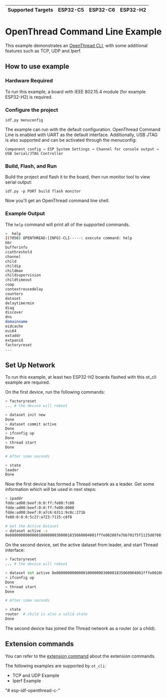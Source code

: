 | Supported Targets | ESP32-C5 | ESP32-C6 | ESP32-H2 |
| ----------------- | -------- | -------- | -------- |

# OpenThread Command Line Example

This example demonstrates an [OpenThread CLI](https://github.com/openthread/openthread/blob/master/src/cli/README.md), with some additional features such as TCP, UDP and Iperf.

## How to use example

### Hardware Required

To run this example, a board with IEEE 802.15.4 module (for example ESP32-H2) is required.

### Configure the project

```
idf.py menuconfig
```

The example can run with the default configuration. OpenThread Command Line is enabled with UART as the default interface. Additionally, USB JTAG is also supported and can be activated through the menuconfig:

```
Component config → ESP System Settings → Channel for console output → USB Serial/JTAG Controller
```

### Build, Flash, and Run

Build the project and flash it to the board, then run monitor tool to view serial output:

```
idf.py -p PORT build flash monitor
```

Now you'll get an OpenThread command line shell.

### Example Output

The `help` command will print all of the supported commands.
```bash
>  help
I(7058) OPENTHREAD:[INFO]-CLI-----: execute command: help
bbr
bufferinfo
ccathreshold
channel
child
childip
childmax
childsupervision
childtimeout
coap
contextreusedelay
counters
dataset
delaytimermin
diag
discover
dns
domainname
eidcache
eui64
extaddr
extpanid
factoryreset
...
```

## Set Up Network

To run this example, at least two ESP32-H2 boards flashed with this ot_cli example are required.

On the first device, run the following commands:
```bash
> factoryreset
... # the device will reboot

> dataset init new
Done
> dataset commit active
Done
> ifconfig up
Done
> thread start
Done

# After some seconds

> state
leader
Done
```
Now the first device has formed a Thread network as a leader. Get some information which will be used in next steps:
```bash
> ipaddr
fdde:ad00:beef:0:0:ff:fe00:fc00
fdde:ad00:beef:0:0:ff:fe00:8000
fdde:ad00:beef:0:a7c6:6311:9c8c:271b
fe80:0:0:0:5c27:a723:7115:c8f8

# Get the Active Dataset
> dataset active -x
0e080000000000010000000300001835060004001fffe00208fe7bb701f5f1125d0708fd75cbde7c6647bd0510b3914792d44f45b6c7d76eb9306eec94030f4f70656e5468726561642d35383332010258320410e35c581af5029b054fc904a24c2b27700c0402a0fff8
```

On the second device, set the active dataset from leader, and start Thread interface:
```bash
> factoryreset
... # the device will reboot

> dataset set active 0e080000000000010000000300001835060004001fffe00208fe7bb701f5f1125d0708fd75cbde7c6647bd0510b3914792d44f45b6c7d76eb9306eec94030f4f70656e5468726561642d35383332010258320410e35c581af5029b054fc904a24c2b27700c0402a0fff8
> ifconfig up
Done
> thread start
Done

# After some seconds

> state
router  # child is also a valid state
Done
```
The second device has joined the Thread network as a router (or a child).

## Extension commands

You can refer to the [extension command](https://github.com/espressif/esp-thread-br/blob/main/components/esp_ot_cli_extension/README.md) about the extension commands.

The following examples are supported by `ot_cli`:

* TCP and UDP Example
* Iperf Example

"# esp-idf-openthread-c-" 
